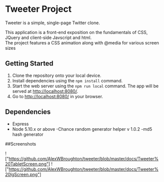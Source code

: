 # Tweeter Project

Tweeter is a simple, single-page Twitter clone.

This application is a front-end exposition on the fundamentals of CSS, JQuery and client-side Javscript and html.  
The project features a CSS animation along with @media for various screen sizes


## Getting Started


1. Clone the repository onto your local device.
2. Install dependencies using the `npm install` command.
3. Start the web server using the `npm run local` command. The app will be served at <http://localhost:8080/>.
4. Go to <http://localhost:8080/> in your browser.

## Dependencies

- Express
- Node 5.10.x or above
-Chance random generator helper v 1.0.2
-md5 hash generator

##Screenshots

!["https://github.com/AlexWBroughton/tweeter/blob/master/docs/Tweeter%20TabletScreen.png"] 
!["https://github.com/AlexWBroughton/tweeter/blob/master/docs/Tweeter%20lgScreen.png"]


